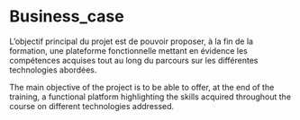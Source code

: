 # Business_case
L’objectif principal du projet est de pouvoir proposer, à la fin de la formation, une plateforme fonctionnelle 
mettant en évidence les compétences acquises tout au long du parcours sur les différentes technologies 
abordées. 


The main objective of the project is to be able to offer, at the end of the training, a functional platform
highlighting the skills acquired throughout the course on different technologies
addressed.